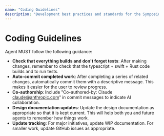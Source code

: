 ```yaml
---
name: "Coding Guidelines"
description: "Development best practices and standards for the Symposium project"
---
```


# Coding Guidelines

Agent MUST follow the following guidance:

* **Check that everything builds and don't forget tests**: After making changes, remember to check that the typescript + swift + Rust code builds and to run tests.
* **Auto-commit completed work**: After completing a series of related changes, automatically commit them with a descriptive message. This makes it easier for the user to review progress.
* **Co-authorship**: Include "Co-authored-by: Claude <claude@anthropic.com>" in commit messages to indicate AI collaboration.
* **Design documentation updates**: Update the design documentation as appropriate so that it is kept current. This will help both you and future agents to remember how things work.
* **Update tracking**: For major initiatives, update WIP documentation. For smaller work, update GitHub issues as appropriate.
